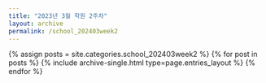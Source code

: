 ```yaml
---
title: "2023년 3월 학원 2주차"
layout: archive
permalink: /school_202403week2
---
```



{% assign posts = site.categories.school_202403week2 %}
{% for post in posts %} {% include archive-single.html type=page.entries_layout %} {% endfor %}
